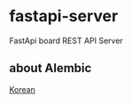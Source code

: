 # fastapi-server
FastApi board REST API Server


## about Alembic

[Korean](https://blog.neonkid.xyz/257)
